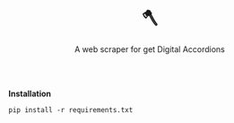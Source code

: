 <h1 align="center"> 🪓 </h1>
<p align="center"> A web scraper for get Digital Accordions </p>

<br/>
<br/>

**Installation**
```
pip install -r requirements.txt
```